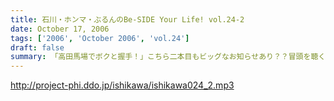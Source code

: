 ```yaml
---
title: 石川・ホンマ・ぶるんのBe-SIDE Your Life! vol.24-2
date: October 17, 2006
tags: ['2006', 'October 2006', 'vol.24']
draft: false
summary: 「高田馬場でボクと握手！」こちら二本目もビッグなお知らせあり？？冒頭を聴くと、三人衆と握手できる可能性がある、かも！？別にしたかねぇよ＜＜ってあーた．．．収録中．．．締め切りに追われ、パソコン片手のホンマさん．．．マイクに対する集中力は全くありませんねぇ〜〜NAMAE
---
```


http://project-phi.ddo.jp/ishikawa/ishikawa024_2.mp3
